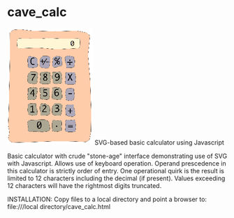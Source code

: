 # cave_calc
![alt text](cave_calc.png)
SVG-based basic calculator using Javascript

Basic calculator with crude "stone-age" interface demonstrating use of SVG with Javascript.  Allows use of keyboard operation.
Operand prescedence in this calculator is strictly order of entry.  One operational quirk is the result is limited to 12 characters including the decimal (if present).  Values exceeding 12 characters will have the rightmost digits truncated.

INSTALLATION:
Copy files to a local directory and point a browser to:
file:///local directory/cave_calc.html
